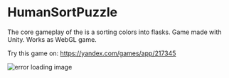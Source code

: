 # HumanSortPuzzle

The core gameplay of the is a sorting colors into flasks.
Game made with Unity.
Works as WebGL game.

Try this game on: https://yandex.com/games/app/217345

![error loading image](https://avatars.mds.yandex.net/get-games/3006389/2a00000187439c0a08642ed9cd01546d9df3/cover1)
